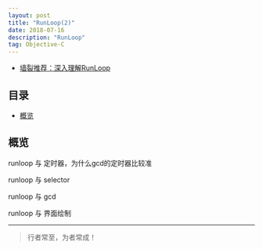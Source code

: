 ```yaml
---
layout: post
title: "RunLoop(2)"
date: 2018-07-16
description: "RunLoop"
tag: Objective-C
---
```



- [墙裂推荐：深入理解RunLoop](https://blog.ibireme.com/2015/05/18/runloop/)


## 目录
* [概览](#content1)



<!-- ************************************************ -->
## <a id="content1">概览</a>


runloop 与 定时器，为什么gcd的定时器比较准

runloop 与 selector

runloop 与 gcd

runloop 与 界面绘制




----------
>  行者常至，为者常成！


